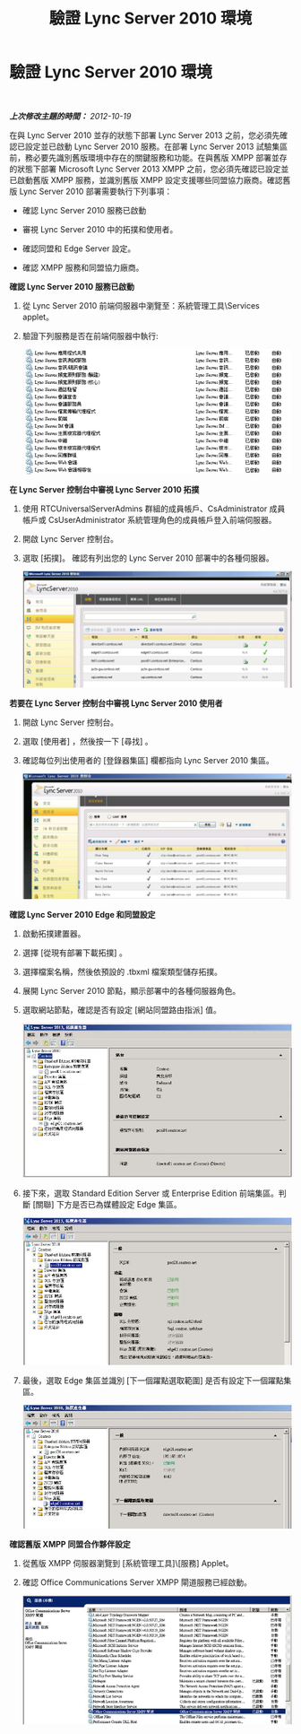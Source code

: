 ﻿---
title: 驗證 Lync Server 2010 環境
TOCTitle: 驗證 Lync Server 2010 環境
ms:assetid: bfc7c620-556a-43cd-b1ed-2c268ec2b5cc
ms:mtpsurl: https://technet.microsoft.com/zh-tw/library/JJ205231(v=OCS.15)
ms:contentKeyID: 49292192
ms.date: 08/10/2015
mtps_version: v=OCS.15
ms.translationtype: HT
---

# 驗證 Lync Server 2010 環境

 

_**上次修改主題的時間：** 2012-10-19_

在與 Lync Server 2010 並存的狀態下部署 Lync Server 2013 之前，您必須先確認已設定並已啟動 Lync Server 2010 服務。在部署 Lync Server 2013 試驗集區前，務必要先識別舊版環境中存在的關鍵服務和功能。在與舊版 XMPP 部署並存的狀態下部署 Microsoft Lync Server 2013 XMPP 之前，您必須先確認已設定並已啟動舊版 XMPP 服務，並識別舊版 XMPP 設定支援哪些同盟協力廠商。確認舊版 Lync Server 2010 部署需要執行下列事項：

  - 確認 Lync Server 2010 服務已啟動

  - 審視 Lync Server 2010 中的拓撲和使用者。

  - 確認同盟和 Edge Server 設定。

  - 確認 XMPP 服務和同盟協力廠商。

**確認 Lync Server 2010 服務已啟動**

1.  從 Lync Server 2010 前端伺服器中瀏覽至：系統管理工具\\Services applet。

2.  驗證下列服務是否在前端伺服器中執行:
    
    ![在前端伺服器上執行的服務清單](images/JJ205231.639f2729-b759-4d8e-b4ad-59d7f68adcd2(OCS.15).jpg "在前端伺服器上執行的服務清單")

**在 Lync Server 控制台中審視 Lync Server 2010 拓撲**

1.  使用 RTCUniversalServerAdmins 群組的成員帳戶、CsAdministrator 成員帳戶或 CsUserAdministrator 系統管理角色的成員帳戶登入前端伺服器。

2.  開啟 Lync Server 控制台。

3.  選取 \[拓撲\]。 確認有列出您的 Lync Server 2010 部署中的各種伺服器。
    
    ![\[Lync Server 2010 控制台拓撲\] 頁面](images/JJ205231.338ce4fb-2162-4176-a249-ec4ae021fa6a(OCS.15).jpg "[Lync Server 2010 控制台拓撲] 頁面")

**若要在 Lync Server 控制台中審視 Lync Server 2010 使用者**

1.  開啟 Lync Server 控制台。

2.  選取 \[使用者\] ，然後按一下 \[尋找\] 。

3.  確認每位列出使用者的 \[登錄器集區\] 欄都指向 Lync Server 2010 集區。
    
    ![列出使用者的 Lync Server 2010 控制台](images/JJ205231.a9378c40-7a52-4c78-ad83-1463847c9edb(OCS.15).jpg "列出使用者的 Lync Server 2010 控制台")

**確認 Lync Server 2010 Edge 和同盟設定**

1.  啟動拓撲建置器。

2.  選擇 \[從現有部署下載拓撲\] 。

3.  選擇檔案名稱，然後依預設的 .tbxml 檔案類型儲存拓撲。

4.  展開 Lync Server 2010 節點，顯示部署中的各種伺服器角色。

5.  選取網站節點，確認是否有設定 \[網站同盟路由指派\] 值。
    
    ![拓撲產生器，網站同盟路由](images/JJ205231.87de3735-af7e-4280-8d72-c42cb0ea1c05(OCS.15).jpg "拓撲產生器，網站同盟路由")

6.  接下來，選取 Standard Edition Server 或 Enterprise Edition 前端集區。判斷 \[關聯\] 下方是否已為媒體設定 Edge 集區。
    
    ![顯示伺服器與集區的拓撲產生器](images/JJ205231.5ad5ea3b-b122-44dd-8968-f1147d6d45f1(OCS.15).jpg "顯示伺服器與集區的拓撲產生器")

7.  最後，選取 Edge 集區並識別 \[下一個躍點選取範圍\] 是否有設定下一個躍點集區。
    
    ![拓撲產生器，下一個躍點選取範圍](images/JJ205231.3121e723-fba7-498e-a786-bde7be1a55e2(OCS.15).jpg "拓撲產生器，下一個躍點選取範圍")

**確認舊版 XMPP 同盟合作夥伴設定**

1.  從舊版 XMPP 伺服器瀏覽到 \[系統管理工具\]\\\[服務\] Applet。

2.  確認 Office Communications Server XMPP 閘道服務已經啟動。
    
    ![Office Communications Server XMPP 閘道服務](images/JJ205231.23223724-3c4b-4cb9-ace2-1cab2c3c91c3(OCS.15).jpg "Office Communications Server XMPP 閘道服務")


